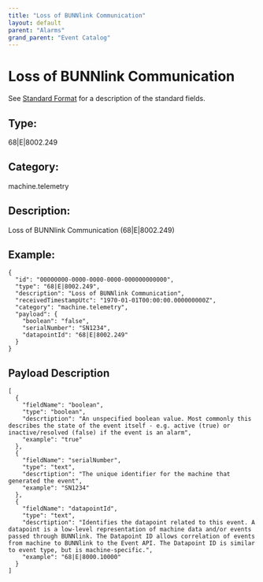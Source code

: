 ```yaml
---
title: "Loss of BUNNlink Communication"
layout: default
parent: "Alarms"
grand_parent: "Event Catalog"
---
```


# Loss of BUNNlink Communication

See [Standard Format](/event-subscriptions/event-format) for a description of the standard fields.

## Type:

68\|E\|8002.249

## Category:

machine.telemetry

## Description: 

Loss of BUNNlink Communication (68\|E\|8002.249)

## Example:

```
{
  "id": "00000000-0000-0000-0000-000000000000",
  "type": "68|E|8002.249",
  "description": "Loss of BUNNlink Communication",
  "receivedTimestampUtc": "1970-01-01T00:00:00.000000000Z",
  "category": "machine.telemetry",
  "payload": {
    "boolean": "false",
    "serialNumber": "SN1234",
    "datapointId": "68|E|8002.249"
  }
}
```

## Payload Description

```
[
  {
    "fieldName": "boolean",
    "type": "boolean",
    "descrtiption": "An unspecified boolean value. Most commonly this describes the state of the event itself - e.g. active (true) or inactive/resolved (false) if the event is an alarm",
    "example": "true"
  },
  {
    "fieldName": "serialNumber",
    "type": "text",
    "descrtiption": "The unique identifier for the machine that generated the event",
    "example": "SN1234"
  },
  {
    "fieldName": "datapointId",
    "type": "text",
    "descrtiption": "Identifies the datapoint related to this event. A datapoint is a low-level representation of machine data and/or events passed through BUNNlink. The Datapoint ID allows correlation of events from machine to BUNNlink to the Event API. The Datapoint ID is similar to event type, but is machine-specific.",
    "example": "68|E|8000.10000"
  }
]
```

